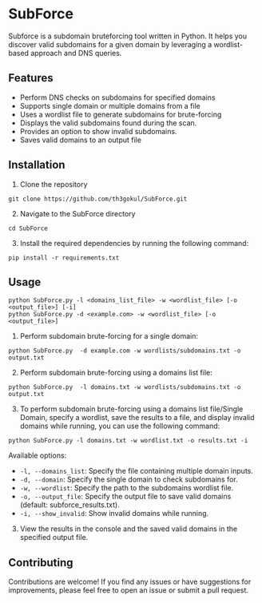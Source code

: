 # SubForce

Subforce is a subdomain bruteforcing tool written in Python. It helps you discover valid subdomains for a given domain by leveraging a wordlist-based approach and DNS queries.

## Features

- Perform DNS checks on subdomains for specified domains
- Supports single domain or multiple domains from a file
- Uses a wordlist file to generate subdomains for brute-forcing
- Displays the valid subdomains found during the scan.
- Provides an option to show invalid subdomains.
- Saves valid domains to an output file

## Installation

1. Clone the repository
```shell
git clone https://github.com/th3gokul/SubForce.git
```
2. Navigate to the SubForce directory
```shell
cd SubForce
```
3. Install the required dependencies by running the following command:
```shell
pip install -r requirements.txt
```

## Usage

```shell
python SubForce.py -l <domains_list_file> -w <wordlist_file> [-o <output_file>] [-i]
python SubForce.py -d <example.com> -w <wordlist_file> [-o <output_file>]
```
1. Perform subdomain brute-forcing for a single domain:
```shell
python SubForce.py  -d example.com -w wordlists/subdomains.txt -o output.txt

```
2. Perform subdomain brute-forcing using a domains list file:
```shell
python SubForce.py  -l domains.txt -w wordlists/subdomains.txt -o output.txt
```
3. To perform subdomain brute-forcing using a domains list file/Single Domain, specify a wordlist, save the results to a file, and display invalid domains while running, you can use the following command:
```shell
python SubForce.py -l domains.txt -w wordlist.txt -o results.txt -i
```

Available options:
- `-l, --domains_list`: Specify the file containing multiple domain inputs.
- `-d, --domain`: Specify the single domain to check subdomains for.
- `-w, --wordlist`: Specify the path to the subdomains wordlist file.
- `-o, --output_file`: Specify the output file to save valid domains (default: subforce_results.txt).
- `-i, --show_invalid`: Show invalid domains while running.



3. View the results in the console and the saved valid domains in the specified output file.

## Contributing

Contributions are welcome! If you find any issues or have suggestions for improvements, please feel free to open an issue or submit a pull request.


